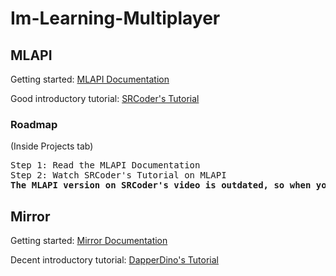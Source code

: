 # Im-Learning-Multiplayer

<h2>MLAPI</h2>

Getting started: [MLAPI Documentation](https://mp-docs.dl.it.unity3d.com/docs/getting-started/about-mlapi)

Good introductory tutorial: [SRCoder's Tutorial](https://www.youtube.com/watch?v=qJMXv5J4wf4)

### Roadmap
(Inside Projects tab)

<pre>
Step 1: Read the MLAPI Documentation
Step 2: Watch SRCoder's Tutorial on MLAPI
<b>The MLAPI version on SRCoder's video is outdated, so when you run into code discrepancies, refer to the MLAPI Documentation.</b>
</pre>

<h2>Mirror</h2>

Getting started: [Mirror Documentation](https://mirror-networking.gitbook.io/docs/general/getting-started)

Decent introductory tutorial: [DapperDino's Tutorial](https://www.youtube.com/watch?v=5LhA4Tk_uvI&list=PLS6sInD7ThM1aUDj8lZrF4b4lpvejB2uB&index=1)
